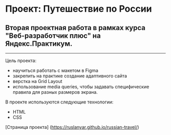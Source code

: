 # Проект: Путешествие по России
## Вторая проектная работа в рамках курса "Веб-разработчик плюс" на Яндекс.Практикум.
---
Цель проекта:
* научиться работать с макетом в Figma
* закрепить на практике создание адаптивного сайта
* верстка на Grid Layout
* использование media queries, чтобы задавать специфические правила для разных размеров экрана.

В проекте используются следующие технологии:
- HTML
- CSS

[Страница проекта] (https://ruslanyar.github.io/russian-travel/)
